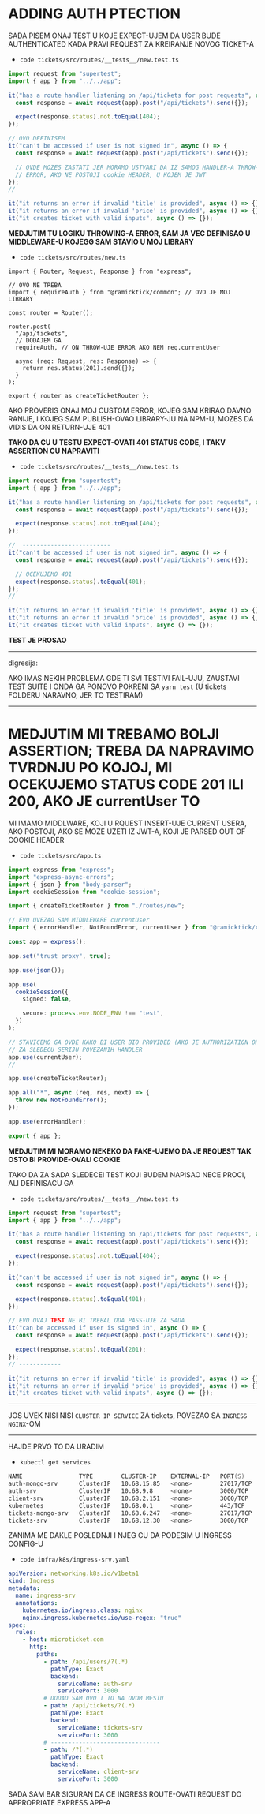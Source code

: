 # ADDING AUTH PTECTION

SADA PISEM ONAJ TEST U KOJE EXPECT-UJEM DA USER BUDE AUTHENTICATED KADA PRAVI REQUEST ZA KREIRANJE NOVOG TICKET-A

- `code tickets/src/routes/__tests__/new.test.ts`

```ts
import request from "supertest";
import { app } from "../../app";

it("has a route handler listening on /api/tickets for post requests", async () => {
  const response = await request(app).post("/api/tickets").send({});

  expect(response.status).not.toEqual(404);
});

// OVO DEFINISEM
it("can't be accessed if user is not signed in", async () => {
  const response = await request(app).post("/api/tickets").send({});

  // OVDE MOZES ZASTATI JER MORAMO USTVARI DA IZ SAMOG HANDLER-A THROW-UJEMO
  // ERROR, AKO NE POSTOJI cookie HEADER, U KOJEM JE JWT
});
//

it("it returns an error if invalid 'title' is provided", async () => {});
it("it returns an error if invalid 'price' is provided", async () => {});
it("it creates ticket with valid inputs", async () => {});

```

**MEDJUTIM TU LOGIKU THROWING-A ERROR, SAM JA VEC DEFINISAO U MIDDLEWARE-U KOJEGG SAM STAVIO U MOJ LIBRARY**

- `code tickets/src/routes/new.ts`

```tsx
import { Router, Request, Response } from "express";

// OVO NE TREBA
import { requireAuth } from "@ramicktick/common"; // OVO JE MOJ LIBRARY

const router = Router();

router.post(
  "/api/tickets",
  // DODAJEM GA
  requireAuth, // ON THROW-UJE ERROR AKO NEM req.currentUser

  async (req: Request, res: Response) => {
    return res.status(201).send({});
  }
);

export { router as createTicketRouter };
```

AKO PROVERIS ONAJ MOJ CUSTOM ERROR, KOJEG SAM KRIRAO DAVNO RANIJE, I KOJEG SAM PUBLISH-OVAO LIBRARY-JU NA NPM-U, MOZES DA VIDIS DA ON RETURN-UJE 401

**TAKO DA CU U TESTU EXPECT-OVATI 401 STATUS CODE, I TAKV ASSERTION CU NAPRAVITI**

- `code tickets/src/routes/__tests__/new.test.ts`

```ts
import request from "supertest";
import { app } from "../../app";

it("has a route handler listening on /api/tickets for post requests", async () => {
  const response = await request(app).post("/api/tickets").send({});

  expect(response.status).not.toEqual(404);
});

//  -------------------------
it("can't be accessed if user is not signed in", async () => {
  const response = await request(app).post("/api/tickets").send({});

  // OCEKUJEMO 401
  expect(response.status).toEqual(401);
});
//

it("it returns an error if invalid 'title' is provided", async () => {});
it("it returns an error if invalid 'price' is provided", async () => {});
it("it creates ticket with valid inputs", async () => {});

```

**TEST JE PROSAO**

***

digresija:

AKO IMAS NEKIH PROBLEMA GDE TI SVI TESTIVI FAIL-UJU, ZAUSTAVI TEST SUITE I ONDA GA PONOVO POKRENI SA `yarn test` (U tickets FOLDERU NARAVNO, JER TO TESTIRAM)

***

# MEDJUTIM MI TREBAMO BOLJI ASSERTION; TREBA DA NAPRAVIMO TVRDNJU PO KOJOJ, MI OCEKUJEMO STATUS CODE 201 ILI 200, AKO JE currentUser TO

MI IMAMO MIDDLWARE, KOJI U RQUEST INSERT-UJE CURRENT USERA, AKO POSTOJI, AKO SE MOZE UZETI IZ JWT-A, KOJI JE PARSED OUT OF COOKIE HEADER

- `code tickets/src/app.ts`

```ts
import express from "express";
import "express-async-errors";
import { json } from "body-parser";
import cookieSession from "cookie-session";

import { createTicketRouter } from "./routes/new";

// EVO UVEZAO SAM MIDDLEWARE currentUser
import { errorHandler, NotFoundError, currentUser } from "@ramicktick/common";

const app = express();

app.set("trust proxy", true);

app.use(json());

app.use(
  cookieSession({
    signed: false,

    secure: process.env.NODE_ENV !== "test",
  })
);

// STAVICEMO GA OVDE KAKO BI USER BIO PROVIDED (AKO JE AUTHORIZATION OK)
// ZA SLEDECU SERIJU POVEZANIH HANDLER
app.use(currentUser);
//

app.use(createTicketRouter);

app.all("*", async (req, res, next) => {
  throw new NotFoundError();
});

app.use(errorHandler);

export { app };

```

**MEDJUTIM MI MORAMO NEKEKO DA FAKE-UJEMO DA JE REQUEST TAK OSTO BI PROVIDE-OVALI COOKIE**

TAKO DA ZA SADA SLEDECEI TEST KOJI BUDEM NAPISAO NECE PROCI, ALI DEFINISACU GA

- `code tickets/src/routes/__tests__/new.test.ts`

```ts
import request from "supertest";
import { app } from "../../app";

it("has a route handler listening on /api/tickets for post requests", async () => {
  const response = await request(app).post("/api/tickets").send({});

  expect(response.status).not.toEqual(404);
});

it("can't be accessed if user is not signed in", async () => {
  const response = await request(app).post("/api/tickets").send({});

  expect(response.status).toEqual(401);
});

// EVO OVAJ TEST NE BI TREBAL ODA PASS-UJE ZA SADA
it("can be accessed if user is signed in", async () => {
  const response = await request(app).post("/api/tickets").send({});

  expect(response.status).toEqual(201);
});
// ------------

it("it returns an error if invalid 'title' is provided", async () => {});
it("it returns an error if invalid 'price' is provided", async () => {});
it("it creates ticket with valid inputs", async () => {});
```

***


JOS UVEK NISI NISI `CLUSTER IP SERVICE` ZA tickets, POVEZAO SA `INGRESS NGINX`-OM


***

HAJDE PRVO TO DA URADIM

- `kubectl get services`

```zsh
NAME                TYPE        CLUSTER-IP    EXTERNAL-IP   PORT(S)     AGE
auth-mongo-srv      ClusterIP   10.68.15.85   <none>        27017/TCP   5d18h
auth-srv            ClusterIP   10.68.9.8     <none>        3000/TCP    5d18h
client-srv          ClusterIP   10.68.2.151   <none>        3000/TCP    5d18h
kubernetes          ClusterIP   10.68.0.1     <none>        443/TCP     22d
tickets-mongo-srv   ClusterIP   10.68.6.247   <none>        27017/TCP   16h
tickets-srv         ClusterIP   10.68.12.30   <none>        3000/TCP    16h

```

ZANIMA ME DAKLE POSLEDNJI I NJEG CU DA PODESIM U INGRESS CONFIG-U

- `code infra/k8s/ingress-srv.yaml`

```yaml
apiVersion: networking.k8s.io/v1beta1
kind: Ingress
metadata:
  name: ingress-srv
  annotations:
    kubernetes.io/ingress.class: nginx
    nginx.ingress.kubernetes.io/use-regex: "true"
spec:
  rules:
    - host: microticket.com
      http:
        paths:
          - path: /api/users/?(.*)
            pathType: Exact
            backend:
              serviceName: auth-srv
              servicePort: 3000
          # DODAO SAM OVO I TO NA OVOM MESTU
          - path: /api/tickets/?(.*)
            pathType: Exact
            backend:
              serviceName: tickets-srv
              servicePort: 3000
          # -------------------------------
          - path: /?(.*)
            pathType: Exact
            backend:
              serviceName: client-srv
              servicePort: 3000
```

SADA SAM BAR SIGURAN DA CE INGRESS ROUTE-OVATI REQUEST DO APPROPRIATE EXPRESS APP-A

